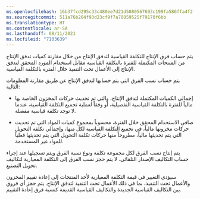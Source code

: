 ```yaml
---
ms.openlocfilehash: 16b37fcd295c33c480ee7d21d5080567693c199fa586ffa4f2f6df0c0be27ca8
ms.sourcegitcommit: 511a76b204f93d23cf9f7a70059525f79170f6bb
ms.translationtype: HT
ms.contentlocale: ar-SA
ms.lasthandoff: 08/11/2021
ms.locfileid: "7103639"
---
```


يتم حساب فرق الإنتاج للتكلفة القياسية لتدفق الإنتاج من خلال مقارنة كميات تدفق الإنتاج من المنتجات المكتملة للفترة بالتكلفة القياسية مقابل استخدام المورد المحقق لتدفق الإنتاج إلى الأعمال تحت التنفيذ خلال الفترة بالتكلفة القياسية.

يتم حساب نسب الفرق التي يتم حسابها لتدفق الإنتاج عن طريق مقارنة المعلومات التالية:

-   إجمالي الكميات المكتملة لتدفق الإنتاج، والتي تم تحديث حركات المخزون الخاصة بها مالياً للفترة بالتكلفة القياسية التفصيلية، أو وفقاً لعملية تجميع التكلفة القياسية، عندما لا توجد تكلفة قياسية مفصلة.

-   صافي الاستخدام المحقق خلال الفترة، محسوباً بمجموع كميات المواد التي تم تحديث حركات مخزونها مالياً، في تجميع التكلفة القياسية لكل منها، وإجمالي تكلفة التحويل التي يتم تحديثها مالياً، مطروحاً منها حركات تكلفة التحويل التي يتم تحديثها فعلياً للمواد غير المستخدمة.

يتم إنتاج نسب الفرق لكل مجموعة تكلفة ونوع نسبة الفرق ويتم تسجيلها عند إجراء حساب التكاليف الإصدار التلقائي. لا يتم حجز نسب الفرق إلى التكلفة المعيارية لتكاليف تحويل التصنيع.

سيؤدي التغيير في قيمة التكلفة المعيارية لأحد المنتجات إلى إعادة تقييم المخزون والأعمال تحت التنفيذ، بما في ذلك الأعمال تحت التنفيذ لتدفق الإنتاج. يتم حجز أي فروق بين التكاليف القياسية الجديدة والتكاليف القياسية القديمة كنسبة فرق إعادة التقييم.
